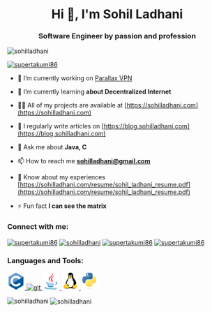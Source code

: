<h1 align="center">Hi 👋, I'm Sohil Ladhani</h1>
<h3 align="center">Software Engineer by passion and profession</h3>

<p align="left"> <img src="https://komarev.com/ghpvc/?username=sohilladhani&label=Profile%20views&color=0e75b6&style=flat" alt="sohilladhani" /> </p>

<p align="left"> <a href="https://twitter.com/supertakumi86" target="blank"><img src="https://img.shields.io/twitter/follow/supertakumi86?logo=twitter&style=for-the-badge" alt="supertakumi86" /></a> </p>

- 🔭 I’m currently working on [Parallax VPN](https://github.com/sohilladhani/ParallaxVPN)

- 🌱 I’m currently learning **about Decentralized Internet**

- 👨‍💻 All of my projects are available at [https://sohilladhani.com](https://sohilladhani.com)

- 📝 I regularly write articles on [https://blog.sohilladhani.com](https://blog.sohilladhani.com)

- 💬 Ask me about **Java, C**

- 📫 How to reach me **sohilladhani@gmail.com**

- 📄 Know about my experiences [https://sohilladhani.com/resume/sohil_ladhani_resume.pdf](https://sohilladhani.com/resume/sohil_ladhani_resume.pdf)

- ⚡ Fun fact **I can see the matrix**

<h3 align="left">Connect with me:</h3>
<p align="left">
<a href="https://twitter.com/supertakumi86" target="blank"><img align="center" src="https://raw.githubusercontent.com/rahuldkjain/github-profile-readme-generator/master/src/images/icons/Social/twitter.svg" alt="supertakumi86" height="30" width="40" /></a>
<a href="https://linkedin.com/in/sohilladhani" target="blank"><img align="center" src="https://raw.githubusercontent.com/rahuldkjain/github-profile-readme-generator/master/src/images/icons/Social/linked-in-alt.svg" alt="sohilladhani" height="30" width="40" /></a>
<a href="https://www.leetcode.com/supertakumi86" target="blank"><img align="center" src="https://raw.githubusercontent.com/rahuldkjain/github-profile-readme-generator/master/src/images/icons/Social/leet-code.svg" alt="supertakumi86" height="30" width="40" /></a>
<a href="https://binarysearch.com/@/supertakumi86" target="blank"><img align="center" src="https://binarysearch.com/apple-touch-icon.png" alt="supertakumi86" height="30" width="30" /></a>
</p>


<h3 align="left">Languages and Tools:</h3>
<p align="left"> <a href="https://www.cprogramming.com/" target="_blank"> <img src="https://raw.githubusercontent.com/devicons/devicon/master/icons/c/c-original.svg" alt="c" width="40" height="40"/> </a> <a href="https://git-scm.com/" target="_blank"> <img src="https://www.vectorlogo.zone/logos/git-scm/git-scm-icon.svg" alt="git" width="40" height="40"/> </a> <a href="https://www.java.com" target="_blank"> <img src="https://raw.githubusercontent.com/devicons/devicon/master/icons/java/java-original.svg" alt="java" width="40" height="40"/> </a> <a href="https://www.linux.org/" target="_blank"> <img src="https://raw.githubusercontent.com/devicons/devicon/master/icons/linux/linux-original.svg" alt="linux" width="40" height="40"/> </a> <a href="https://www.python.org" target="_blank"> <img src="https://raw.githubusercontent.com/devicons/devicon/master/icons/python/python-original.svg" alt="python" width="40" height="40"/> </a> </p>

<p><img align="left" src="https://github-readme-stats.vercel.app/api/top-langs?username=sohilladhani&show_icons=true&locale=en&layout=compact" alt="sohilladhani" /></p>

<p>&nbsp;<img align="center" src="https://github-readme-stats.vercel.app/api?username=sohilladhani&show_icons=true&locale=en" alt="sohilladhani" /></p>
